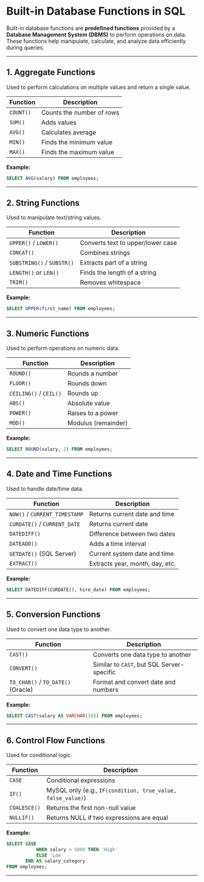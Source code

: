 
#  Built-in Database Functions in SQL

Built-in database functions are **predefined functions** provided by a **Database Management System (DBMS)** to perform operations on data. These functions help manipulate, calculate, and analyze data efficiently during queries.

---

##  1. Aggregate Functions
Used to perform calculations on multiple values and return a single value.

| Function | Description |
|----------|-------------|
| `COUNT()` | Counts the number of rows |
| `SUM()` | Adds values |
| `AVG()` | Calculates average |
| `MIN()` | Finds the minimum value |
| `MAX()` | Finds the maximum value |

**Example:**
```sql
SELECT AVG(salary) FROM employees;
```

---

##  2. String Functions
Used to manipulate text/string values.

| Function | Description |
|----------|-------------|
| `UPPER()` / `LOWER()` | Converts text to upper/lower case |
| `CONCAT()` | Combines strings |
| `SUBSTRING()` / `SUBSTR()` | Extracts part of a string |
| `LENGTH()` or `LEN()` | Finds the length of a string |
| `TRIM()` | Removes whitespace |

**Example:**
```sql
SELECT UPPER(first_name) FROM employees;
```

---

##  3. Numeric Functions
Used to perform operations on numeric data.

| Function | Description |
|----------|-------------|
| `ROUND()` | Rounds a number |
| `FLOOR()` | Rounds down |
| `CEILING()` / `CEIL()` | Rounds up |
| `ABS()` | Absolute value |
| `POWER()` | Raises to a power |
| `MOD()` | Modulus (remainder) |

**Example:**
```sql
SELECT ROUND(salary, 2) FROM employees;
```

---

##  4. Date and Time Functions
Used to handle date/time data.

| Function | Description |
|----------|-------------|
| `NOW()` / `CURRENT_TIMESTAMP` | Returns current date and time |
| `CURDATE()` / `CURRENT_DATE` | Returns current date |
| `DATEDIFF()` | Difference between two dates |
| `DATEADD()` | Adds a time interval |
| `GETDATE()` (SQL Server) | Current system date and time |
| `EXTRACT()` | Extracts year, month, day, etc. |

**Example:**
```sql
SELECT DATEDIFF(CURDATE(), hire_date) FROM employees;
```

---

##  5. Conversion Functions
Used to convert one data type to another.

| Function | Description |
|----------|-------------|
| `CAST()` | Converts one data type to another |
| `CONVERT()` | Similar to `CAST`, but SQL Server-specific |
| `TO_CHAR()` / `TO_DATE()` (Oracle) | Format and convert date and numbers |

**Example:**
```sql
SELECT CAST(salary AS VARCHAR(10)) FROM employees;
```

---

##  6. Control Flow Functions
Used for conditional logic.

| Function | Description |
|----------|-------------|
| `CASE` | Conditional expressions |
| `IF()` | MySQL only (e.g., `IF(condition, true_value, false_value)`) |
| `COALESCE()` | Returns the first non-null value |
| `NULLIF()` | Returns NULL if two expressions are equal |

**Example:**
```sql
SELECT CASE 
           WHEN salary > 5000 THEN 'High' 
           ELSE 'Low' 
       END AS salary_category 
FROM employees;
```

---
